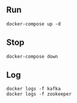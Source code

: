 Run
---

```
docker-compose up -d
```

Stop
---

```
docker-compose down
```

Log
---

```
docker logs -f kafka
docker logs -f zookeeper
```
